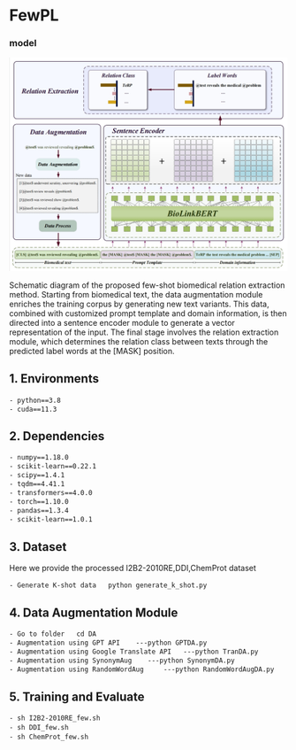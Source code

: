 # FewPL
### model
<p align="center">
  <img src="./fig/model.png" />
</p>

Schematic diagram of the proposed few-shot biomedical relation extraction method. Starting from biomedical text, the data augmentation module enriches the training corpus by generating new text variants. This data, combined with customized prompt template and domain information, is then directed into a sentence encoder module to generate a vector representation of the input. The final stage involves the relation extraction module, which determines the relation class between texts through the predicted label words at the [MASK] position.


## 1. Environments

```
- python==3.8
- cuda==11.3
```

## 2. Dependencies

```
- numpy==1.18.0
- scikit-learn==0.22.1
- scipy==1.4.1
- tqdm==4.41.1
- transformers==4.0.0
- torch==1.10.0
- pandas==1.3.4
- scikit-learn==1.0.1
```

## 3. Dataset

Here we provide the processed I2B2-2010RE,DDI,ChemProt dataset

```
- Generate K-shot data   python generate_k_shot.py 

```

## 4. Data Augmentation Module

```
- Go to folder   cd DA 
- Augmentation using GPT API    ---python GPTDA.py
- Augmentation using Google Translate API   ---python TranDA.py
- Augmentation using SynonymAug    ---python SynonymDA.py
- Augmentation using RandomWordAug     ---python RandomWordAugDA.py

```


## 5. Training and Evaluate

```bash
- sh I2B2-2010RE_few.sh
- sh DDI_few.sh
- sh ChemProt_few.sh
